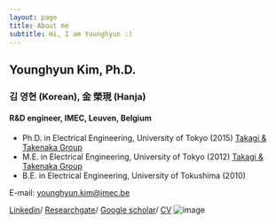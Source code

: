 ```yaml
---
layout: page
title: About me
subtitle: Hi, I am Younghyun :)
---
```


## Younghyun Kim, Ph.D.
### 김 영현 (Korean), 金 榮現 (Hanja)

#### R&D engineer, IMEC, Leuven, Belgium 

- Ph.D. in Electrical Engineering, University of Tokyo (2015)
   [Takagi & Takenaka Group](http://www.mosfet.k.u-tokyo.ac.jp/index-e.html)
- M.E. in Electrical Engineering, University of Tokyo (2012)
   [Takagi & Takenaka Group](http://www.mosfet.k.u-tokyo.ac.jp/index-e.html)
- B.E. in Electrical Engineering, University of Tokushima (2010)

E-mail: younghyun.kim@imec.be

[Linkedin](https://www.linkedin.com/in/younghyun-kim-6806b5119)/
[Researchgate](https://www.researchgate.net/profile/Younghyun_Kim4)/ 
[Google scholar](https://scholar.google.com/citations?user=-X-RZCgAAAAJ&hl=en)/ 
[CV](https://drive.google.com/open?id=15Nja9tzf1k6F4oR9PBoC8Pk2fcHD_vLQ)
![image](https://user-images.githubusercontent.com/32427749/72687864-647b5880-3b02-11ea-958b-3324cf14382e.png)
